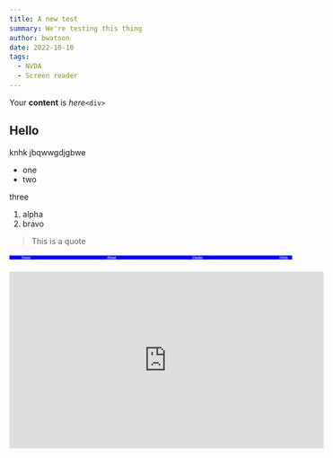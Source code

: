 ```yaml
---
title: A new test
summary: We're testing this thing
author: bwatson
date: 2022-10-10
tags:
  - NVDA
  - Screen reader
---
```

Your **content** is *here*`<div>` 

## Hello

knhk jbqwwgdjgbwe 

* one
* two

three

1. alpha
2. bravo[](#)



> This is a quote

![The menu](src/guideImg/navig-css.png)

<iframe width="560" height="315" src="https://www.youtube-nocookie.com/embed/r4RxXQ71LEo" title="YouTube video player" frameborder="0" allow="accelerometer; autoplay; clipboard-write; encrypted-media; gyroscope; picture-in-picture" allowfullscreen></iframe>